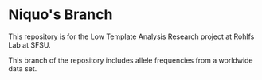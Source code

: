 # Niquo's Branch 
This repository is for the Low Template Analysis Research project at Rohlfs Lab at SFSU.

This branch of the repository includes allele frequencies from a worldwide data set. 


